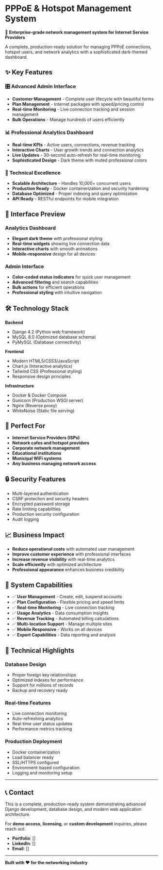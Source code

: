 # PPPoE & Hotspot Management System

🚀 **Enterprise-grade network management system for Internet Service Providers**

A complete, production-ready solution for managing PPPoE connections, hotspot users, and network analytics with a sophisticated dark-themed dashboard.

## ✨ Key Features

### 🎛️ Advanced Admin Interface

- **Customer Management** - Complete user lifecycle with beautiful forms
- **Plan Management** - Internet packages with speed/pricing control
- **Real-time Monitoring** - Live connection tracking and session management
- **Bulk Operations** - Manage hundreds of users efficiently

### 📊 Professional Analytics Dashboard

- **Real-time KPIs** - Active users, connections, revenue tracking
- **Interactive Charts** - User growth trends and connection analytics
- **Live Updates** - 30-second auto-refresh for real-time monitoring
- **Sophisticated Design** - Dark theme with muted professional colors

### 🔧 Technical Excellence

- **Scalable Architecture** - Handles 10,000+ concurrent users
- **Production Ready** - Docker containerization and security hardening
- **Database Optimized** - Proper indexing and query optimization
- **API Ready** - RESTful endpoints for mobile integration

## 🎨 Interface Preview

### Analytics Dashboard

- **Elegant dark theme** with professional styling
- **Real-time widgets** showing live connection data
- **Interactive charts** with smooth animations
- **Mobile-responsive** design for all devices

### Admin Interface

- **Color-coded status indicators** for quick user management
- **Advanced filtering** and search capabilities
- **Bulk actions** for efficient operations
- **Professional styling** with intuitive navigation

## 🛠️ Technology Stack

**Backend**

- Django 4.2 (Python web framework)
- MySQL 8.0 (Optimized database schema)
- PyMySQL (Database connectivity)

**Frontend**

- Modern HTML5/CSS3/JavaScript
- Chart.js (Interactive analytics)
- Tailwind CSS (Professional styling)
- Responsive design principles

**Infrastructure**

- Docker & Docker Compose
- Gunicorn (Production WSGI server)
- Nginx (Reverse proxy)
- WhiteNoise (Static file serving)

## 🏢 Perfect For

- **Internet Service Providers (ISPs)**
- **Network cafes and hotspot providers**
- **Corporate network management**
- **Educational institutions**
- **Municipal WiFi systems**
- **Any business managing network access**

## 🔒 Security Features

- Multi-layered authentication
- CSRF protection and security headers
- Encrypted password storage
- Rate limiting capabilities
- Production security configuration
- Audit logging

## 📈 Business Impact

- **Reduce operational costs** with automated user management
- **Improve customer experience** with professional interfaces
- **Increase revenue visibility** with real-time analytics
- **Scale efficiently** with optimized architecture
- **Professional appearance** enhances business credibility

## 🚀 System Capabilities

- ✅ **User Management** - Create, edit, suspend accounts
- ✅ **Plan Configuration** - Flexible pricing and speed limits
- ✅ **Real-time Monitoring** - Live connection tracking
- ✅ **Usage Analytics** - Data consumption insights
- ✅ **Revenue Tracking** - Automated billing calculations
- ✅ **Multi-location Support** - Manage multiple sites
- ✅ **Mobile Responsive** - Works on all devices
- ✅ **Export Capabilities** - Data reporting and analysis

## 🎯 Technical Highlights

### Database Design

- Proper foreign key relationships
- Optimized indexes for performance
- Support for millions of records
- Backup and recovery ready

### Real-time Features

- Live connection monitoring
- Auto-refreshing analytics
- Real-time user status updates
- Performance metrics tracking

### Production Deployment

- Docker containerization
- Load balancer ready
- SSL/HTTPS configured
- Environment-based configuration
- Logging and monitoring setup

---

## 📞 Contact

This is a complete, production-ready system demonstrating advanced Django development, database design, and modern web application architecture.

For **demo access**, **licensing**, or **custom development** inquiries, please reach out:

- **Portfolio**: []
- **LinkedIn**: []
- **Email**: []

---

**Built with ❤️ for the networking industry**
